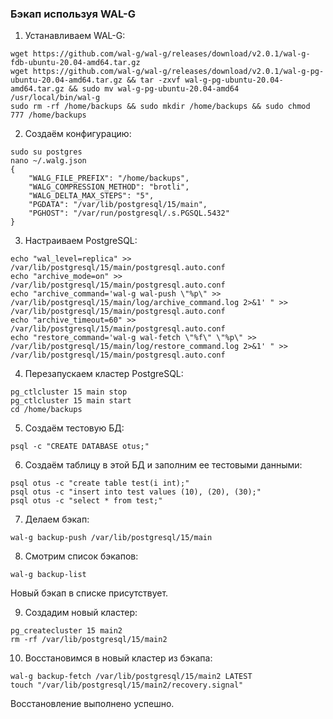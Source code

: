### Бэкап используя WAL-G

1. Устанавливаем WAL-G:
```
wget https://github.com/wal-g/wal-g/releases/download/v2.0.1/wal-g-fdb-ubuntu-20.04-amd64.tar.gz
wget https://github.com/wal-g/wal-g/releases/download/v2.0.1/wal-g-pg-ubuntu-20.04-amd64.tar.gz && tar -zxvf wal-g-pg-ubuntu-20.04-amd64.tar.gz && sudo mv wal-g-pg-ubuntu-20.04-amd64 /usr/local/bin/wal-g
sudo rm -rf /home/backups && sudo mkdir /home/backups && sudo chmod 777 /home/backups

```

2. Создаём конфигурацию:
```
sudo su postgres
nano ~/.walg.json
{
    "WALG_FILE_PREFIX": "/home/backups",
    "WALG_COMPRESSION_METHOD": "brotli",
    "WALG_DELTA_MAX_STEPS": "5",
    "PGDATA": "/var/lib/postgresql/15/main",
    "PGHOST": "/var/run/postgresql/.s.PGSQL.5432"
}
```
3. Настраиваем PostgreSQL:
```
echo "wal_level=replica" >> /var/lib/postgresql/15/main/postgresql.auto.conf
echo "archive_mode=on" >> /var/lib/postgresql/15/main/postgresql.auto.conf
echo "archive_command='wal-g wal-push \"%p\" >> /var/lib/postgresql/15/main/log/archive_command.log 2>&1' " >> /var/lib/postgresql/15/main/postgresql.auto.conf 
echo "archive_timeout=60" >> /var/lib/postgresql/15/main/postgresql.auto.conf 
echo "restore_command='wal-g wal-fetch \"%f\" \"%p\" >> /var/lib/postgresql/15/main/log/restore_command.log 2>&1' " >> /var/lib/postgresql/15/main/postgresql.auto.conf
```
4. Перезапускаем кластер PostgreSQL:
```
pg_ctlcluster 15 main stop
pg_ctlcluster 15 main start
cd /home/backups
```

5. Создаём тестовую БД:
```
psql -c "CREATE DATABASE otus;"
```

6. Создаём таблицу в этой БД и заполним ее тестовыми данными:
```
psql otus -c "create table test(i int);"
psql otus -c "insert into test values (10), (20), (30);"
psql otus -c "select * from test;"
```
7. Делаем бэкап:
```
wal-g backup-push /var/lib/postgresql/15/main 
```

8. Смотрим список бэкапов:
```
wal-g backup-list
```
Новый бэкап в списке присутствует.

9. Создадим новый кластер:
```
pg_createcluster 15 main2
rm -rf /var/lib/postgresql/15/main2
```
10. Восстановимся в новый кластер из бэкапа:
```
wal-g backup-fetch /var/lib/postgresql/15/main2 LATEST
touch "/var/lib/postgresql/15/main2/recovery.signal"
```
Восстановление выполнено успешно. 
